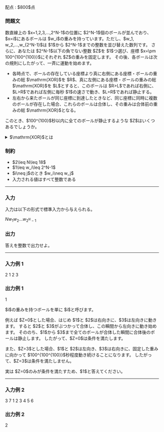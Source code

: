 
<div>

<span>

<span>

<p>
配点 : $800$点
</p>

<div>

<section>

### **問題文**

<p>
数直線上の $x=1,2,3,...,2^N-1$の位置に $2^N-1$個のボールが並んでおり、$x=i$にあるボールは  $w_i$の重みを持っています。ただし、$w_1, w_2,...,w_{2^N-1}$は $1$から $2^N-1$までの整数を並び替えた数列です。
さらに、あなたは $2^N-1$以下の負でない整数 $Z$を $1$つ選び、座標 $x=\pm 100^{100^{100}}$にそれぞれ $Z$の重みを固定します。
その後、各ボールは次の規則にしたがって、一斉に運動を始めます。
</p>

<ul>

<li>
各時点で、ボールの存在している座標より真に右側にある座標・ボールの重みの総 $\mathrm{XOR}$を $R$、真に左側にある座標・ボールの重みの総 $\mathrm{XOR}$を $L$とすると、このボールは $R>L$であれば右側に、$L>R$であれば左側に毎秒 $1$の速さで動き、$L=R$であれば静止する。
</li>

<li>
左右から来たボールが同じ座標に到達したときなど、同じ座標に同時に複数のボールが存在した場合、これらのボールは合体し、その重みは合体前の重みの総 $\mathrm{XOR}$となる。
</li>

</ul>

<p>
このとき、$100^{100}$秒以内に全てのボールが静止するような $Z$はいくつあるでしょうか。
</p>

<details>

<summary>
$\mathrm{XOR}$とは
    
</summary>

<p>
非負整数 $A, B$のビット単位 $\mathrm{XOR}$、$A \oplus B$は、以下のように定義されます。
        
</p>

<ul>

<li>
$A \oplus B$を二進表記した際の $2^k$($k \geq 0$) の位の数は、$A, B$を二進表記した際の $2^k$の位の数のうち一方のみが $1$であれば $1$、そうでなければ $0$である。
</li>

</ul>
例えば、$3 \oplus 5 = 6$となります (二進表記すると: $011 \oplus 101 = 110$)。

一般に $k$個の非負整数 $p_1, p_2, p_3, \dots, p_k$のビット単位 $\mathrm{XOR}$は $(\dots ((p_1 \oplus p_2) \oplus p_3) \oplus \dots \oplus p_k)$と定義され、これは $p_1, p_2, p_3, \dots, p_k$の順番によらないことが証明できます。  
    
<p>

</p>

</details>

</section>

</div>

<div>

<section>

### **制約**

<ul>

<li>
$2\leq N\leq 18$
</li>

<li>
$1\leq w_i\leq 2^N-1$
</li>

<li>
$i\neq j$のとき $w_i\neq w_j$
</li>

<li>
入力される値はすべて整数である
</li>

</ul>

</section>

</div>

---

<div>

<div>

<section>

### **入力**

<p>
入力は以下の形式で標準入力から与えられる。
</p>

<div>

$N$$w_1$$w_2$$\ldots$$w_{2^N-1}$
</div>

</section>

</div>

<div>

<section>

### **出力**

<p>
答えを整数で出力せよ。
</p>

</section>

</div>

</div>

---

<div>

<section>

### **入力例 1**

<div>

2
1 2 3

</div>

</section>

</div>

<div>

<section>

### **出力例 1**

<div>

1

</div>

<p>
$i$の重みを持つボールを単に $i$と呼びます。
</p>

<p>
例えば $Z=0$とした場合、はじめ $1$と $2$は右向きに、$3$は左向きに動きます。
すると $2$と $3$がぶつかって合体し、この瞬間から左向きに動き始めます。
そののち、$1$から $3$まで全てのボールが合体した瞬間に合体後のボールは静止します。
したがって、$Z=0$は条件を満たします。
</p>

<p>
また、$Z=3$とした場合、$1$と $2$は左向き、$3$は右向きに、固定した重みに向かって $100^{100^{100}}$秒程度動き続けることになります。
したがって、$Z=3$は条件を満たしません。
</p>

<p>
実は $Z=0$のみが条件を満たすため、$1$と答えてください。 
</p>

</section>

</div>

---

<div>

<section>

### **入力例 2**

<div>

3
7 1 2 3 4 5 6

</div>

</section>

</div>

<div>

<section>

### **出力例 2**

<div>

2

</div>

</section>

</div>

</span>

</span>

</div>
